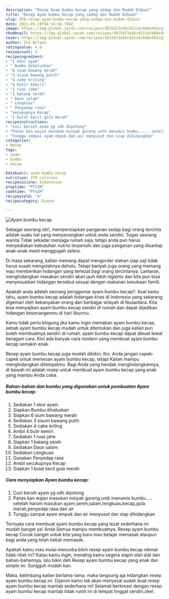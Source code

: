 ```yaml
---
description: "Resep Ayam bumbu kecap yang sedap dan Mudah Dibuat"
title: "Resep Ayam bumbu kecap yang sedap dan Mudah Dibuat"
slug: 928-resep-ayam-bumbu-kecap-yang-sedap-dan-mudah-dibuat
date: 2021-05-19T04:14:56.794Z
image: https://img-global.cpcdn.com/recipes/3015d73a56c9211d/680x482cq70/ayam-bumbu-kecap-foto-resep-utama.jpg
thumbnail: https://img-global.cpcdn.com/recipes/3015d73a56c9211d/680x482cq70/ayam-bumbu-kecap-foto-resep-utama.jpg
cover: https://img-global.cpcdn.com/recipes/3015d73a56c9211d/680x482cq70/ayam-bumbu-kecap-foto-resep-utama.jpg
author: Ina Wilson
ratingvalue: 4.9
reviewcount: 3
recipeingredient:
- "1 ekor ayam"
- " Bumbu dihaluskan"
- "6 sium bawang merah"
- "3 siaum bawang putih"
- "4 cabe kriting"
- "4 butir kemiri"
- "1 ruas jahe"
- "1 batang sereh"
- " Daun salam"
- " Lengkuas"
- " Penyedap rasa"
- "secukupnya Kecap"
- "1 bulat kecil gula merah"
recipeinstructions:
- "Cuci bersih ayam yg sdh dipotong"
- "Panas kan wajan masukan minyak goreng untk menumis bumbu..... setelah harum masukan ayam,sereh,salam,lengkuas,kecap,gula merah,penyedap rasa dan air"
- "Tunggu sampai ayam empuk dan air menyusut dan siap dihidangkan"
categories:
- Resep
tags:
- ayam
- bumbu
- kecap

katakunci: ayam bumbu kecap 
nutrition: 279 calories
recipecuisine: Indonesian
preptime: "PT31M"
cooktime: "PT42M"
recipeyield: "3"
recipecategory: Dinner

---
```



![Ayam bumbu kecap](https://img-global.cpcdn.com/recipes/3015d73a56c9211d/680x482cq70/ayam-bumbu-kecap-foto-resep-utama.jpg)

Sebagai seorang istri, mempersiapkan panganan sedap bagi orang tercinta adalah suatu hal yang menyenangkan untuk anda sendiri. Tugas seorang  wanita Tidak sekadar menjaga rumah saja, tetapi anda pun harus menyediakan kebutuhan nutrisi terpenuhi dan juga panganan yang disantap anak-anak mesti menggugah selera.

Di masa  sekarang, kalian memang dapat mengorder olahan siap saji tidak harus susah mengolahnya dahulu. Tetapi banyak juga orang yang memang mau memberikan hidangan yang terlezat bagi orang tercintanya. Lantaran, menghidangkan masakan sendiri akan jauh lebih higienis dan kita pun bisa menyesuaikan hidangan tersebut sesuai dengan makanan kesukaan famili. 



Apakah anda adalah seorang penggemar ayam bumbu kecap?. Asal kamu tahu, ayam bumbu kecap adalah hidangan khas di Indonesia yang sekarang digemari oleh kebanyakan orang dari berbagai wilayah di Nusantara. Kita bisa menyajikan ayam bumbu kecap sendiri di rumah dan dapat dijadikan hidangan kesenanganmu di hari liburmu.

Kamu tidak perlu bingung jika kamu ingin memakan ayam bumbu kecap, sebab ayam bumbu kecap mudah untuk ditemukan dan juga kalian pun boleh membuatnya sendiri di rumah. ayam bumbu kecap dapat dibuat lewat beragam cara. Kini ada banyak cara modern yang membuat ayam bumbu kecap semakin enak.

Resep ayam bumbu kecap juga mudah dibikin, lho. Anda jangan capek-capek untuk memesan ayam bumbu kecap, tetapi Kalian mampu menghidangkan ditempatmu. Bagi Anda yang hendak menghidangkannya, di bawah ini adalah resep untuk membuat ayam bumbu kecap yang enak yang mampu Anda coba.

<!--inarticleads1-->

##### Bahan-bahan dan bumbu yang digunakan untuk pembuatan Ayam bumbu kecap:

1. Sediakan 1 ekor ayam
1. Siapkan  Bumbu dihaluskan
1. Siapkan 6 sium bawang merah
1. Sediakan 3 siaum bawang putih
1. Sediakan 4 cabe kriting
1. Ambil 4 butir kemiri
1. Sediakan 1 ruas jahe
1. Siapkan 1 batang sereh
1. Sediakan  Daun salam
1. Sediakan  Lengkuas
1. Gunakan  Penyedap rasa
1. Ambil secukupnya Kecap
1. Siapkan 1 bulat kecil gula merah




<!--inarticleads2-->

##### Cara menyiapkan Ayam bumbu kecap:

1. Cuci bersih ayam yg sdh dipotong
1. Panas kan wajan masukan minyak goreng untk menumis bumbu..... setelah harum masukan ayam,sereh,salam,lengkuas,kecap,gula merah,penyedap rasa dan air
1. Tunggu sampai ayam empuk dan air menyusut dan siap dihidangkan




Ternyata cara membuat ayam bumbu kecap yang lezat sederhana ini mudah banget ya! Anda Semua mampu membuatnya. Resep ayam bumbu kecap Cocok banget untuk kita yang baru mau belajar memasak ataupun bagi anda yang telah hebat memasak.

Apakah kamu mau mulai mencoba bikin resep ayam bumbu kecap nikmat tidak ribet ini? Kalau kamu ingin, mending kamu segera siapin alat-alat dan bahan-bahannya, lalu bikin deh Resep ayam bumbu kecap yang enak dan simple ini. Sungguh mudah kan. 

Maka, ketimbang kalian berlama-lama, maka langsung aja hidangkan resep ayam bumbu kecap ini. Dijamin kamu tak akan menyesal sudah buat resep ayam bumbu kecap mantab sederhana ini! Selamat berkreasi dengan resep ayam bumbu kecap mantab tidak rumit ini di tempat tinggal sendiri,oke!.

